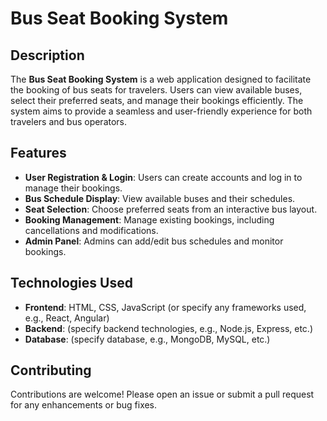 # Bus Seat Booking System

## Description
The **Bus Seat Booking System** is a web application designed to facilitate the booking of bus seats for travelers. Users can view available buses, select their preferred seats, and manage their bookings efficiently. The system aims to provide a seamless and user-friendly experience for both travelers and bus operators.

## Features
- **User Registration & Login**: Users can create accounts and log in to manage their bookings.
- **Bus Schedule Display**: View available buses and their schedules.
- **Seat Selection**: Choose preferred seats from an interactive bus layout.
- **Booking Management**: Manage existing bookings, including cancellations and modifications.
- **Admin Panel**: Admins can add/edit bus schedules and monitor bookings.

## Technologies Used
- **Frontend**: HTML, CSS, JavaScript (or specify any frameworks used, e.g., React, Angular)
- **Backend**: (specify backend technologies, e.g., Node.js, Express, etc.)
- **Database**: (specify database, e.g., MongoDB, MySQL, etc.)

## Contributing
Contributions are welcome! Please open an issue or submit a pull request for any enhancements or bug fixes.
